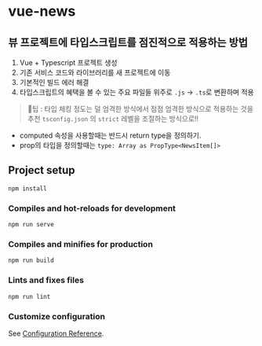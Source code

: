 # vue-news

## 뷰 프로젝트에 타입스크립트를 점진적으로 적용하는 방법
1. Vue + Typescript 프로젝트 생성 
2. 기존 서비스 코드와 라이브러리를 새 프로젝트에 이동 
3. 기본적인 빌드 에러 해결 
4. 타입스크립트의 혜택을 볼 수 있는 주요 파일들 위주로 `.js` -> `.ts`로 변환하며 적용
> 🤔팁 : 타입 체킹 정도는 덜 엄격한 방식에서 점점 엄격한 방식으로 적용하는 것을 추천
>  `tsconfig.json` 의 `strict` 레벨을 조절하는 방식으로!!

- computed 속성을 사용할때는 반드시 return type을 정의하기. 
- prop의 타입을 정의할때는 `type: Array as PropType<NewsItem[]>`

## Project setup
```
npm install
```

### Compiles and hot-reloads for development
```
npm run serve
```

### Compiles and minifies for production
```
npm run build
```

### Lints and fixes files
```
npm run lint
```

### Customize configuration
See [Configuration Reference](https://cli.vuejs.org/config/).
